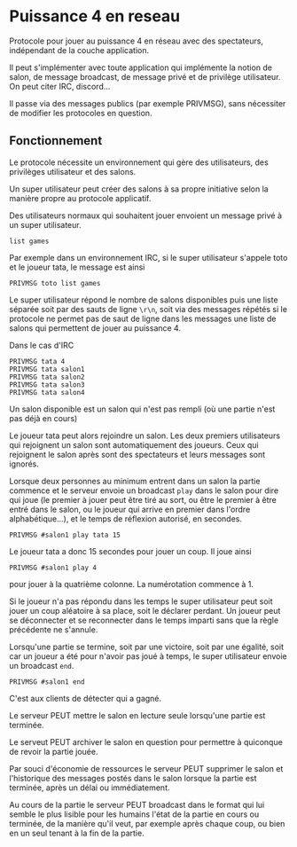 # Puissance 4 en reseau

Protocole pour jouer au puissance 4 en réseau avec des 
spectateurs, indépendant de la couche application.

Il peut s'implémenter avec toute application qui implémente
la notion de salon, de message broadcast, de message privé
et de privilège utilisateur. On peut citer IRC, discord...

Il passe via des messages publics (par exemple PRIVMSG), 
sans nécessiter de modifier les protocoles en question.

## Fonctionnement
Le protocole nécessite un environnement qui gère des
utilisateurs, des privilèges utilisateur et des salons.

Un super utilisateur peut créer des salons à sa propre
initiative selon la manière propre au protocole applicatif.

Des utilisateurs normaux qui souhaitent jouer envoient un message
privé à un super utilisateur.

 `list games`
 
Par exemple dans un environnement IRC, si le super 
utilisateur s'appele toto et le joueur tata, le message
est ainsi

 `PRIVMSG toto list games`

Le super utilisateur répond le nombre de salons disponibles
puis une liste séparée soit par des sauts de ligne `\r\n`, 
soit via des messages répétés si le protocole ne permet pas de 
saut de ligne dans les messages une liste de salons qui 
permettent de jouer au puissance 4.

Dans le cas d'IRC
```
PRIVMSG tata 4
PRIVMSG tata salon1
PRIVMSG tata salon2
PRIVMSG tata salon3
PRIVMSG tata salon4
```

Un salon disponible est un salon qui n'est pas rempli 
(où une partie n'est pas déjà en cours)

Le joueur tata peut alors rejoindre un salon. Les deux premiers
utilisateurs qui rejoignent un salon sont automatiquement
des joueurs. Ceux qui rejoignent le salon après sont
des spectateurs et leurs messages sont ignorés.

Lorsque deux personnes au minimum entrent dans un salon
la partie commence et le serveur envoie un broadcast
`play` dans le salon pour dire qui joue (le premier à jouer
peut être tiré au sort, ou être le premier à être
entré dans le salon, ou le joueur qui arrive en premier
dans l'ordre alphabétique...), et le temps
de réflexion autorisé, en secondes.

 `PRIVMSG #salon1 play tata 15`
 
Le joueur tata a donc 15 secondes pour jouer un coup. Il
joue ainsi

 `PRIVMSG #salon1 play 4`

pour jouer à la quatrième colonne. La numérotation commence
à 1.

Si le joueur n'a pas répondu dans les temps le super 
utilisateur peut soit jouer un coup aléatoire à sa place, 
soit le déclarer perdant. Un joueur peut se déconnecter
et se reconnecter dans le temps imparti 
sans que la règle précédente ne s'annule.

Lorsqu'une partie se termine, soit par une victoire, 
soit par une égalité, soit car un joueur a été pour n'avoir
pas joué à temps, le super utilisateur envoie un
broadcast `end`.

 `PRIVMSG #salon1 end`

C'est aux clients de détecter qui a gagné.

Le serveur PEUT mettre le salon en lecture seule lorsqu'une
partie est terminée.

Le serveut PEUT archiver le salon en question pour permettre
à quiconque de revoir la partie jouée.

Par souci d'économie de ressources le serveur PEUT supprimer
le salon et l'historique des messages postés dans le salon
lorsque la partie est terminée, après un délai ou immédiatement.

Au cours de la partie le serveur PEUT broadcast dans le format
qui lui semble le plus lisible pour les humains l'état de
la partie en cours ou terminée, de la manière qu'il 
veut, par exemple après chaque coup, ou bien en un seul tenant 
à la fin de la partie.
